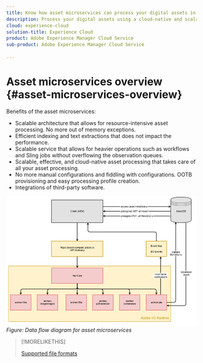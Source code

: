 ```yaml
---
title: Know how asset microservices can process your digital assets in the cloud
description: Process your digital assets using a cloud-native and scalable assets processing Cloud Service.
cloud: experience-cloud
solution-title: Experience Cloud
product: Adobe Experience Manager Cloud Service
sub-product: Adobe Experience Manager Cloud Service

---
```


# Asset microservices overview {#asset-microservices-overview}

<!--
First half of content at https://git.corp.adobe.com/aklimets/project-nui/blob/master/docs/Project-Nui-Asset-Compute-Service.md is useful for this article.
-->

Benefits of the asset microservices:

* Scalable architecture that allows for resource-intensive asset processing. No more out of memory exceptions.
* Efficient indexing and text extractions that does not impact the performance.
* Scalable service that allows for heavier operations such as workflows and Sling jobs without overflowing the observation queues.
* Scalable, effective, and cloud-native asset processing that takes care of all your asset processing.
* No more manual configurations and fiddling with configurations. OOTB provisioning and easy processing profile creation.
* Integrations of third-party software.

![Data flow diagram for asset microservices](assets/asset-microservices-data-flow-diagram.png)
*Figure: Data flow diagram for asset microservices*


>[!MORELIKETHIS]
>
>[Supported file formats](file-format-support.md)
